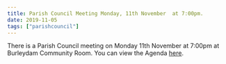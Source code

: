 ```yaml
---
title: Parish Council Meeting Monday, 11th November  at 7:00pm.
date: 2019-11-05
tags: ["parishcouncil"]
---
```


There is a Parish Council meeting on Monday 11th November at 7:00pm at Burleydam Community Room. You can view the Agenda [here](https://drive.google.com/open?id=15TvIMj1LE76pylrQeTddBpQIgTd_W8fq).
